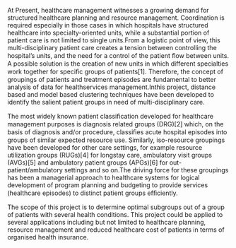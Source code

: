 At Present, healthcare management witnesses a growing demand for structured healthcare planning and resource management. Coordination is required especially in those cases in which hospitals have structured healthcare into specialty-oriented units, while a substantial portion of patient care is not limited to single units.From a logistic point of view, this multi-disciplinary patient care creates a tension between controlling the hospital’s units, and the need for a control of the patient ﬂow between units. A possible solution is the creation of new units in which different specialties work together for speciﬁc groups of patients[1]. Therefore, the concept of groupings of patients and treatment episodes are fundamental to better analysis of data for healthservices management.Inthis project, distance based and model based clustering techniques have been developed to identify the salient patient groups in need of multi-disciplinary care.

The most widely known patient classiﬁcation developed for healthcare management purposes is diagnosis related groups (DRG)[2] which, on the basis of diagnosis and/or procedure, classiﬁes acute hospital episodes into groups of similar expected resource use. Similarly, iso-resource groupings have been developed for other care settings, for example resource utilization groups (RUGs)[4] for longstay care, ambulatory visit groups (AVGs)[5] and ambulatory patient groups (APGs)[6] for out-patient/ambulatory settings and so on.The driving force for these groupings has been a managerial approach to healthcare systems for logical development of program planning and budgeting to provide services (healthcare episodes) to distinct patient groups efﬁciently. 

The scope of this project is to determine optimal subgroups out of a group of patients with several health conditions. This project could be applied to several applications including but not limited to healthcare planning, resource management and reduced healthcare cost of patients in terms of organised health insurance.
